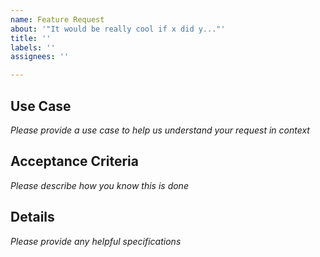 ```yaml
---
name: Feature Request
about: '"It would be really cool if x did y..."'
title: ''
labels: ''
assignees: ''

---
```


## Use Case

_Please provide a use case to help us understand your request in context_

## Acceptance Criteria

_Please describe how you know this is done_

## Details

_Please provide any helpful specifications_

